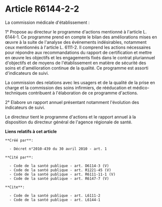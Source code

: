 # Article R6144-2-2

La commission médicale d'établissement : 

1° Propose au directeur le programme d'actions mentionné à l'article L. 6144-1. Ce programme prend en compte le bilan des
améliorations mises en œuvre à la suite de l'analyse des événements indésirables, notamment ceux mentionnés à l'article L.
6111-2. Il comprend les actions nécessaires pour répondre aux recommandations du rapport de certification et mettre en œuvre
les objectifs et les engagements fixés dans le contrat pluriannuel d'objectifs et de moyens de l'établissement en matière de
sécurité des soins et d'amélioration continue de la qualité. Ce programme est assorti d'indicateurs de suivi. 

La commission des relations avec les usagers et de la qualité de la prise en charge et la commission des soins infirmiers, de
rééducation et médico-techniques contribuent à l'élaboration de ce programme d'actions. 

2° Elabore un rapport annuel présentant notamment l'évolution des indicateurs de suivi. 

Le directeur tient le programme d'actions et le rapport annuel à la disposition du directeur général de l'agence régionale de
santé.

**Liens relatifs à cet article**

	**Créé par**:

	  - Décret n°2010-439 du 30 avril 2010 - art. 1

	**Cité par**:

	  - Code de la santé publique - art. D6114-3 (V)
	  - Code de la santé publique - art. R1221-45 (V)
	  - Code de la santé publique - art. R6111-11-1 (V)
	  - Code de la santé publique - art. R6147-7 (V)

	**Cite**:

	  - Code de la santé publique - art. L6111-2
	  - Code de la santé publique - art. L6144-1
